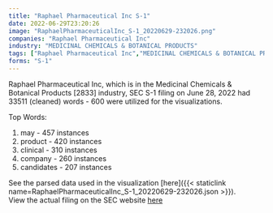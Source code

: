 ```yaml
---
title: "Raphael Pharmaceutical Inc S-1"
date: 2022-06-29T23:20:26
image: "RaphaelPharmaceuticalInc_S-1_20220629-232026.png"
companies: "Raphael Pharmaceutical Inc"
industry: "MEDICINAL CHEMICALS & BOTANICAL PRODUCTS"
tags: ["Raphael Pharmaceutical Inc","MEDICINAL CHEMICALS & BOTANICAL PRODUCTS","06-28-2022","S-1"]
forms: "S-1"
---
```

Raphael Pharmaceutical Inc, which is in the Medicinal Chemicals & Botanical Products [2833] industry, SEC S-1 filing on June 28, 2022 had 33511 (cleaned) words - 600 were utilized for the visualizations.

Top Words:
1. may - 457 instances
2. product - 420 instances
3. clinical - 310 instances
4. company - 260 instances
5. candidates - 207 instances


See the parsed data used in the visualization [here]({{< staticlink name=RaphaelPharmaceuticalInc_S-1_20220629-232026.json >}}).  
View the actual filing on the SEC website [here](https://www.sec.gov/Archives/edgar/data/1415397/0001213900-22-035609.txt)